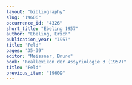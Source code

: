 ```yaml
---
layout: "bibliography"
slug: "19606"
occurrence_id: "4326"
short_title: "Ebeling 1957"
author: "Ebeling, Erich"
publication_year: "1957"
title: "Feld"
pages: "35-39"
editor: "Meissner, Bruno"
book: "Reallexikon der Assyriologie 3 (1957)"
title: "Feld"
previous_item: "19609"
---
```

